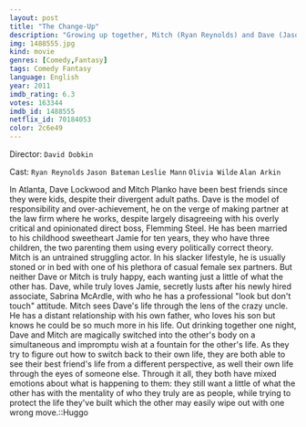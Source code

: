 ```yaml
---
layout: post
title: "The Change-Up"
description: "Growing up together, Mitch (Ryan Reynolds) and Dave (Jason Bateman) were inseparable best friends, but as the years have passed they've slowly drifted apart. While Dave is an overworked lawyer, husband and father of three, Mitch has remained a single, quasi-employed man-child who has never met a responsibility he liked. To Mitch, Dave has it all: beautiful wife Jamie (Leslie Mann), kids who adore him and a high-paying job at a presti.."
img: 1488555.jpg
kind: movie
genres: [Comedy,Fantasy]
tags: Comedy Fantasy 
language: English
year: 2011
imdb_rating: 6.3
votes: 163344
imdb_id: 1488555
netflix_id: 70184053
color: 2c6e49
---
```

Director: `David Dobkin`  

Cast: `Ryan Reynolds` `Jason Bateman` `Leslie Mann` `Olivia Wilde` `Alan Arkin` 

In Atlanta, Dave Lockwood and Mitch Planko have been best friends since they were kids, despite their divergent adult paths. Dave is the model of responsibility and over-achievement, he on the verge of making partner at the law firm where he works, despite largely disagreeing with his overly critical and opinionated direct boss, Flemming Steel. He has been married to his childhood sweetheart Jamie for ten years, they who have three children, the two parenting them using every politically correct theory. Mitch is an untrained struggling actor. In his slacker lifestyle, he is usually stoned or in bed with one of his plethora of casual female sex partners. But neither Dave or Mitch is truly happy, each wanting just a little of what the other has. Dave, while truly loves Jamie, secretly lusts after his newly hired associate, Sabrina McArdle, with who he has a professional "look but don't touch" attitude. Mitch sees Dave's life through the lens of the crazy uncle. He has a distant relationship with his own father, who loves his son but knows he could be so much more in his life. Out drinking together one night, Dave and Mitch are magically switched into the other's body on a simultaneous and impromptu wish at a fountain for the other's life. As they try to figure out how to switch back to their own life, they are both able to see their best friend's life from a different perspective, as well their own life through the eyes of someone else. Through it all, they both have mixed emotions about what is happening to them: they still want a little of what the other has with the mentality of who they truly are as people, while trying to protect the life they've built which the other may easily wipe out with one wrong move.::Huggo